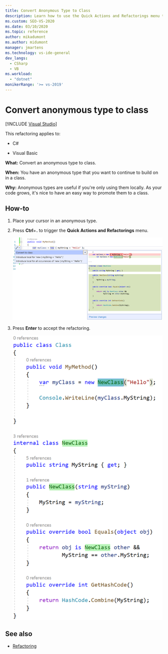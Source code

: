 ```yaml
---
title: Convert Anonymous Type to Class
description: Learn how to use the Quick Actions and Refactorings menu to convert an anonymous type to a class in Visual Studio.
ms.custom: SEO-VS-2020
ms.date: 03/10/2020
ms.topic: reference
author: mikadumont
ms.author: midumont
manager: jmartens
ms.technology: vs-ide-general
dev_langs:
  - CSharp
  - VB
ms.workload:
  - "dotnet"
monikerRange: '>= vs-2019'
---
```

# Convert anonymous type to class

 [!INCLUDE [Visual Studio](~/includes/applies-to-version/vs-windows-only.md)]

This refactoring applies to:

- C#

- Visual Basic

**What:** Convert an anonymous type to class.

**When:** You have an anonymous type that you want to continue to build on in a class.

**Why:** Anonymous types are useful if you're only using them locally. As your code grows, it's nice to have an easy way to promote them to a class.

## How-to

1. Place your cursor in an anonymous type.
2. Press **Ctrl**+**.** to trigger the **Quick Actions and Refactorings** menu.

   ![Convert Anonymous Type to Class](media/convert-anon-to-class.png)

2. Press **Enter** to accept the refactoring.

   ![Convert Anonymous Type to Class accepted](media/convert-anon-to-class-complete.png)

## See also

- [Refactoring](../refactoring-in-visual-studio.md)
